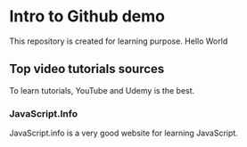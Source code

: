 # Intro to Github demo

This repository is created for learning purpose.
Hello World

## Top video tutorials sources

To learn tutorials, YouTube and Udemy is the best.

### JavaScript.Info

JavaScript.info is a very good website for learning JavaScript.

